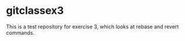 # gitclassex3

This is a test repository for exercise 3, which looks at rebase and revert commands.
